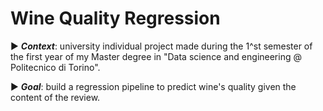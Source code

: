 # Wine Quality Regression
:arrow_forward: ***Context***: university individual project made during the 1^st semester of the first year of my Master degree in "Data science and engineering @ Politecnico di Torino".

:arrow_forward: ***Goal***: build a regression pipeline to predict wine's quality given the content of the review.
